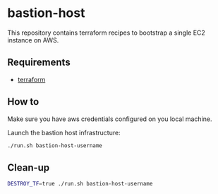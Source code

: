 # bastion-host

This repository contains terraform recipes to bootstrap a single EC2 instance on AWS.

## Requirements

- [terraform](https://developer.hashicorp.com/terraform/downloads)

## How to

Make sure you have aws credentials configured on you local machine.

Launch the bastion host infrastructure:

```sh
./run.sh bastion-host-username
```

## Clean-up

```sh
DESTROY_TF=true ./run.sh bastion-host-username
```
